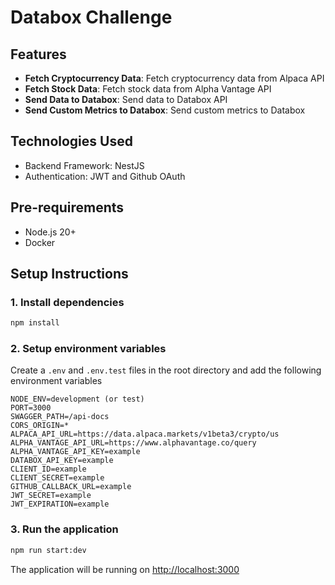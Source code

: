 # Databox Challenge

## Features
- **Fetch Cryptocurrency Data**: Fetch cryptocurrency data from Alpaca API
- **Fetch Stock Data**: Fetch stock data from Alpha Vantage API
- **Send Data to Databox**: Send data to Databox API
- **Send Custom Metrics to Databox**: Send custom metrics to Databox

## Technologies Used
- Backend Framework: NestJS
- Authentication: JWT and Github OAuth

## Pre-requirements
- Node.js 20+
- Docker

## Setup Instructions

### 1. Install dependencies
```bash
npm install
```

### 2. Setup environment variables
Create a `.env` and `.env.test` files in the root directory and add the following environment variables
```env
NODE_ENV=development (or test)
PORT=3000
SWAGGER_PATH=/api-docs
CORS_ORIGIN=*
ALPACA_API_URL=https://data.alpaca.markets/v1beta3/crypto/us
ALPHA_VANTAGE_API_URL=https://www.alphavantage.co/query
ALPHA_VANTAGE_API_KEY=example
DATABOX_API_KEY=example
CLIENT_ID=example
CLIENT_SECRET=example
GITHUB_CALLBACK_URL=example
JWT_SECRET=example
JWT_EXPIRATION=example
```

### 3. Run the application
```bash
npm run start:dev
```

The application will be running on [http://localhost:3000](http://localhost:3000)
